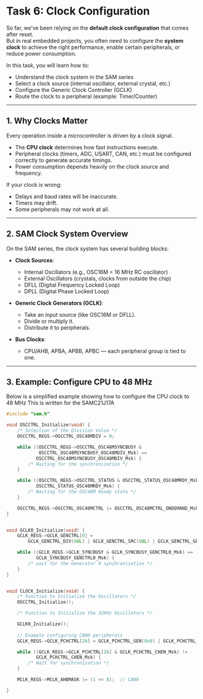 # Task 6: Clock Configuration

So far, we’ve been relying on the **default clock configuration** that comes after reset.  
But in real embedded projects, you often need to configure the **system clock** to achieve the right performance, enable certain peripherals, or reduce power consumption.  

In this task, you will learn how to:
- Understand the clock system in the SAM series
- Select a clock source (internal oscillator, external crystal, etc.)
- Configure the Generic Clock Controller (GCLK)
- Route the clock to a peripheral (example: Timer/Counter)

---

## 1. Why Clocks Matter

Every operation inside a microcontroller is driven by a clock signal.  
- The **CPU clock** determines how fast instructions execute.  
- Peripheral clocks (timers, ADC, USART, CAN, etc.) must be configured correctly to generate accurate timings.  
- Power consumption depends heavily on the clock source and frequency.  

If your clock is wrong:
- Delays and baud rates will be inaccurate.
- Timers may drift.
- Some peripherals may not work at all.

---

## 2. SAM Clock System Overview

On the SAM series, the clock system has several building blocks:

- **Clock Sources**:  
  - Internal Oscillators (e.g., OSC16M = 16 MHz RC oscillator)  
  - External Oscillators (crystals, clocks from outside the chip)  
  - DFLL (Digital Frequency Locked Loop)  
  - DPLL (Digital Phase Locked Loop)

- **Generic Clock Generators (GCLK)**:  
  - Take an input source (like OSC16M or DFLL).  
  - Divide or multiply it.  
  - Distribute it to peripherals.

- **Bus Clocks**:  
  - CPU/AHB, APBA, APBB, APBC — each peripheral group is tied to one.  

---

## 3. Example: Configure CPU to 48 MHz

Below is a simplified example showing how to configure the CPU clock to 48 MHz
This is written for the SAMC21J17A

```c
#include "sam.h"

void OSCCTRL_Initialize(void) {
    /* Selection of the Division Value */
    OSCCTRL_REGS->OSCCTRL_OSC48MDIV = 0;

    while ((OSCCTRL_REGS->OSCCTRL_OSC48MSYNCBUSY &
            OSCCTRL_OSC48MSYNCBUSY_OSC48MDIV_Msk) ==
           OSCCTRL_OSC48MSYNCBUSY_OSC48MDIV_Msk) {
        /* Waiting for the synchronization */
    }

    while ((OSCCTRL_REGS->OSCCTRL_STATUS & OSCCTRL_STATUS_OSC48MRDY_Msk) !=
           OSCCTRL_STATUS_OSC48MRDY_Msk) {
        /* Waiting for the OSC48M Ready state */
    }

    OSCCTRL_REGS->OSCCTRL_OSC48MCTRL |= OSCCTRL_OSC48MCTRL_ONDEMAND_Msk;
}


void GCLK0_Initialize(void) {
    GCLK_REGS->GCLK_GENCTRL[0] =
        GCLK_GENCTRL_DIV(0UL) | GCLK_GENCTRL_SRC(6UL) | GCLK_GENCTRL_GENEN_Msk;   

    while ((GCLK_REGS->GCLK_SYNCBUSY & GCLK_SYNCBUSY_GENCTRL0_Msk) ==
           GCLK_SYNCBUSY_GENCTRL0_Msk) {
        /* wait for the Generator 0 synchronization */
    }
}


void CLOCK_Initialize(void) {
    /* Function to Initialize the Oscillators */
    OSCCTRL_Initialize();

    /* Function to Initialize the 32KHz Oscillators */

    GCLK0_Initialize();
    
    // Example configuring CAN0 peripherals
    GCLK_REGS->GCLK_PCHCTRL[26] = GCLK_PCHCTRL_GEN(0x0) | GCLK_PCHCTRL_CHEN_Msk;

    while ((GCLK_REGS->GCLK_PCHCTRL[26] & GCLK_PCHCTRL_CHEN_Msk) !=
           GCLK_PCHCTRL_CHEN_Msk) {
        /* Wait for synchronization */
    }

    MCLK_REGS->MCLK_AHBMASK |= (1 << 8);  // CAN0

}

```


